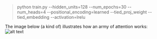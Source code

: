 
>python train.py --hidden_units=128 --num_epochs=30 --num_heads=4 --positional_encoding=learned --tied_proj_weight --tied_embedding --activation=lrelu

The image below (a kind of) illustrates how an army of attention works:
![alt text](https://github.com/zhedongzheng/finch/blob/master/assets/transform20fps.gif)
